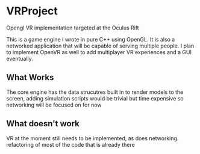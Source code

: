 # VRProject
Opengl VR implementation targeted at the Oculus Rift

This is a game engine I wrote in pure C++ using OpenGL. It is also a networked application that will be capable of serving multiple people. I plan to implement OpenVR as well to add multiplayer VR experiences and a GUI eventually.

## What Works
The core engine has the data strucutres built in to render models to the screen, adding simulation scripts would be trivial but time expensive so networking will be focused on for now

## What doesn't work
VR at the moment still needs to be implemented, as does networking. refactoring of most of the code that is already there
